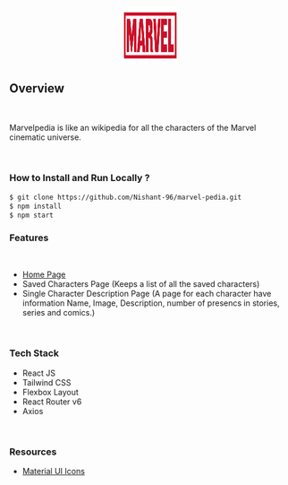 <div align="center">
  
  <img src="/public/images/marvel-logo.png" height="100" width="100" alt="Marvel Pedia Logo"/>

</div>


## **Overview**

<br />

Marvelpedia is like an wikipedia for all the characters of the Marvel cinematic universe.

<br />

### **How to Install and Run Locally ?**

```
$ git clone https://github.com/Nishant-96/marvel-pedia.git
$ npm install
$ npm start
```

### **Features**

<br />

- [Home Page](https://marvel-pedian.netlify.app/)
- Saved Characters Page (Keeps a list of all the saved characters)
- Single Character Description Page (A page for each character have information Name, Image, Description, number of presencs in stories, series and comics.)
<br />


### **Tech Stack**

- React JS
- Tailwind CSS
- Flexbox Layout
- React Router v6
- Axios



<br />

### **Resources**

- [Material UI Icons](https://mui.com/components/material-icons/)


